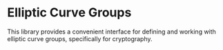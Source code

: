 # Elliptic Curve Groups

This library provides a convenient interface for defining and working with
elliptic curve groups, specifically for cryptography.

